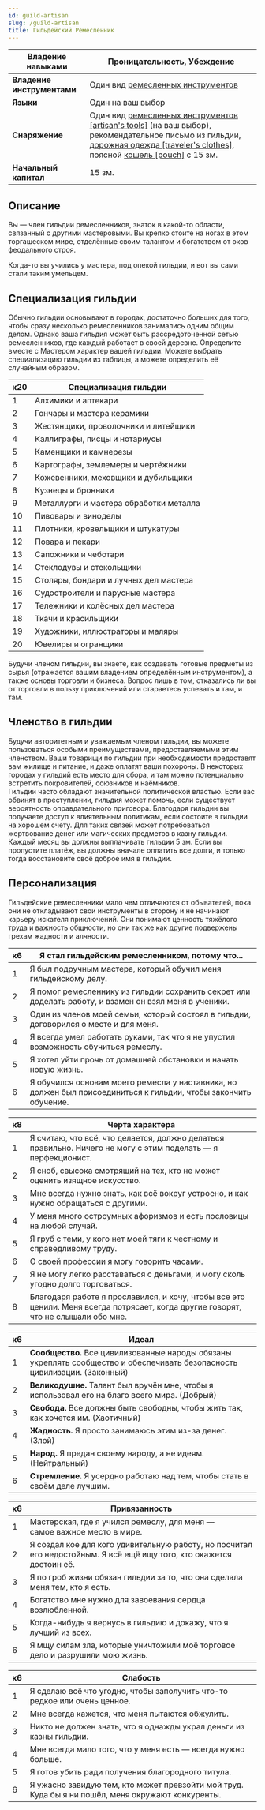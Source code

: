 ```yaml
---
id: guild-artisan
slug: /guild-artisan
title: Гильдейский Ремесленник
---
```


| **Владение навыками**      | Проницательность, Убеждение                                                                                                                                                                                                                                                                            |
| -------------------------- | ------------------------------------------------------------------------------------------------------------------------------------------------------------------------------------------------------------------------------------------------------------------------------------------------------ |
| **Владение инструментами** | Один вид [ремесленных инструментов](https://ttg.club/screens/Artisan_s_Tools)                                                                                                                                                                                                                          |
| **Языки**                  | Один на ваш выбор                                                                                                                                                                                                                                                                                      |
| **Снаряжение**             | Один вид [ремесленных инструментов [artisan's tools]](https://ttg.club/screens/Artisan_s_Tools) (на ваш выбор), рекомендательное письмо из гильдии, [дорожная одежда [traveler's clothes]](https://ttg.club/items/Traveler's_Clothes), поясной [кошель [pouch]](https://ttg.club/items/Pouch) с 15 зм. |
| **Начальный капитал**      | 15 зм.                                                                                                                                                                                                                                                                                                 |
## Описание
Вы — член гильдии ремесленников, знаток в какой-то области, связанный с другими мастеровыми. Вы крепко стоите на ногах в этом торгашеском мире, отделённые своим талантом и богатством от оков феодального строя.

Когда-то вы учились у мастера, под опекой гильдии, и вот вы сами стали таким умельцем.
## Специализация гильдии
Обычно гильдии основывают в городах, достаточно больших для того, чтобы сразу несколько ремесленников занимались одним общим делом. Однако ваша гильдия может быть рассредоточенной сетью ремесленников, где каждый работает в своей деревне. Определите вместе с Мастером характер вашей гильдии. Можете выбрать специализацию гильдии из таблицы, а можете определить её случайным образом.

|к20|Специализация гильдии|
|---|---|
|1|Алхимики и аптекари|
|2|Гончары и мастера керамики|
|3|Жестянщики, проволочники и литейщики|
|4|Каллиграфы, писцы и нотариусы|
|5|Каменщики и камнерезы|
|6|Картографы, землемеры и чертёжники|
|7|Кожевенники, меховщики и дубильщики|
|8|Кузнецы и бронники|
|9|Металлурги и мастера обработки металла|
|10|Пивовары и виноделы|
|11|Плотники, кровельщики и штукатуры|
|12|Повара и пекари|
|13|Сапожники и чеботари|
|14|Стеклодувы и стекольщики|
|15|Столяры, бондари и лучных дел мастера|
|16|Судостроители и парусные мастера|
|17|Тележники и колёсных дел мастера|
|18|Ткачи и красильщики|
|19|Художники, иллюстраторы и маляры|
|20|Ювелиры и огранщики|

Будучи членом гильдии, вы знаете, как создавать готовые предметы из сырья (отражается вашим владением определённым инструментом), а также основы торговли и бизнеса. Вопрос лишь в том, отказались ли вы от торговли в пользу приключений или стараетесь успевать и там, и там.
## Членство в гильдии
Будучи авторитетным и уважаемым членом гильдии, вы можете пользоваться особыми преимуществами, предоставляемыми этим членством. Ваши товарищи по гильдии при необходимости предоставят вам жилище и питание, и даже оплатят ваши похороны. В некоторых городах у гильдий есть место для сбора, и там можно потенциально встретить покровителей, союзников и наёмников.  
Гильдии часто обладают значительной политической властью. Если вас обвинят в преступлении, гильдия может помочь, если существует вероятность оправдательного приговора. Благодаря гильдии вы получаете доступ к влиятельным политикам, если состоите в гильдии на хорошем счету. Для таких связей может потребоваться жертвование денег или магических предметов в казну гильдии.  
Каждый месяц вы должны выплачивать гильдии 5 зм. Если вы пропустите платёж, вы должны вначале оплатить все долги, и только тогда восстановите своё доброе имя в гильдии.
## Персонализация
Гильдейские ремесленники мало чем отличаются от обывателей, пока они не откладывают свои инструменты в сторону и не начинают карьеру искателя приключений. Они понимают ценность тяжёлого труда и важность общности, но они так же как другие подвержены грехам жадности и алчности.

|к6|Я стал гильдейским ремесленником, потому что...|
|---|---|
|1|Я был подручным мастера, который обучил меня гильдейскому делу.|
|2|Я помог ремесленнику из гильдии сохранить секрет или доделать работу, и взамен он взял меня в ученики.|
|3|Один из членов моей семьи, который состоял в гильдии, договорился о месте и для меня.|
|4|Я всегда умел работать руками, так что я не упустил возможность обучиться ремеслу.|
|5|Я хотел уйти прочь от домашней обстановки и начать новую жизнь.|
|6|Я обучился основам моего ремесла у наставника, но должен был присоединиться к гильдии, чтобы закончить обучение.|

|к8|Черта характера|
|---|---|
|1|Я считаю, что всё, что делается, должно делаться правильно. Ничего не могу с этим поделать — я перфекционист.|
|2|Я сноб, свысока смотрящий на тех, кто не может оценить изящное искусство.|
|3|Мне всегда нужно знать, как всё вокруг устроено, и как нужно обращаться с другими.|
|4|У меня много остроумных афоризмов и есть пословицы на любой случай.|
|5|Я груб с теми, у кого нет моей тяги к честному и справедливому труду.|
|6|О своей профессии я могу говорить часами.|
|7|Я не могу легко расставаться с деньгами, и могу сколь угодно долго торговаться.|
|8|Благодаря работе я прославился, и хочу, чтобы все это ценили. Меня всегда потрясает, когда другие говорят, что не слышали обо мне.|

|к6|Идеал|
|---|---|
|1|**Сообщество.** Все цивилизованные народы обязаны укреплять сообщество и обеспечивать безопасность цивилизации. (Законный)|
|2|**Великодушие.** Талант был вручён мне, чтобы я использовал его на благо всего мира. (Добрый)|
|3|**Свобода.** Все должны быть свободны, чтобы жить так, как хочется им. (Хаотичный)|
|4|**Жадность.** Я просто занимаюсь этим из-за денег. (Злой)|
|5|**Народ.** Я предан своему народу, а не идеям. (Нейтральный)|
|6|**Стремление.** Я усердно работаю над тем, чтобы стать в своём деле лучшим.|

|к6|Привязанность|
|---|---|
|1|Мастерская, где я учился ремеслу, для меня — самое важное место в мире.|
|2|Я создал кое для кого удивительную работу, но посчитал его недостойным. Я всё ещё ищу того, кто окажется достоин её.|
|3|Я по гроб жизни обязан гильдии за то, что она сделала меня тем, кто я есть.|
|4|Богатство мне нужно для завоевания сердца возлюбленной.|
|5|Когда-нибудь я вернусь в гильдию и докажу, что я лучший из всех.|
|6|Я мщу силам зла, которые уничтожили моё торговое дело и разрушили мою жизнь.|

|к6|Слабость|
|---|---|
|1|Я сделаю всё что угодно, чтобы заполучить что-то редкое или очень ценное.|
|2|Мне всегда кажется, что меня пытаются обжулить.|
|3|Никто не должен знать, что я однажды украл деньги из казны гильдии.|
|4|Мне всегда мало того, что у меня есть — всегда нужно больше.|
|5|Я готов убить ради получения благородного титула.|
|6|Я ужасно завидую тем, кто может превзойти мой труд. Куда бы я ни пошёл, меня окружают конкуренты.|